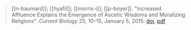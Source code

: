 > [[n-baumard]]; [[hyafil]]; [[morris-i]]; [[p-boyer]]. "Increased Affluence Explains the Emergence of Ascetic Wisdoms and Moralizing Religions". *Current Biology* 25, 10–15, January 5, 2015. [doi](http://dx.doi.org/10.1016/j.cub.2014.10.063), [pdf](a/n-baumard-a-hyafil-i-morris-p-boyer2015.pdf)